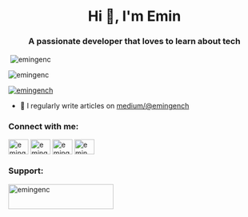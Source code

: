 <h1 align="center">Hi 👋, I'm Emin</h1>
<h3 align="center">A passionate developer that loves to learn about tech</h3>




<p>&nbsp;<img align="center" src="https://github-readme-stats.vercel.app/api?username=emingenc&show_icons=true&locale=en" alt="emingenc" /></p>
<!-- 
<p><img align="center" src="https://github-readme-streak-stats.herokuapp.com/?user=emingenc&" alt="emingenc" /></p> -->


<p align="left"> <img src="https://komarev.com/ghpvc/?username=emingenc&label=Profile%20views&color=0e75b6&style=flat" alt="emingenc" /> </p>

<p align="left"> <a href="https://x.com/emingench" target="blank"><img src="https://img.shields.io/x/follow/emingench?logo=x&style=for-the-badge" alt="emingench" /></a> </p>


- 📝 I regularly write articles on [medium/@emingench](https://medium.com/@emingench)


<h3 align="left">Connect with me:</h3>
<p align="left">
<a href="https://twitter.com/emingench" target="blank"><img align="center" src="https://raw.githubusercontent.com/rahuldkjain/github-profile-readme-generator/master/src/images/icons/Social/twitter.svg" alt="emingench" height="30" width="40" /></a>
<a href="https://linkedin.com/in/emingench" target="blank"><img align="center" src="https://raw.githubusercontent.com/rahuldkjain/github-profile-readme-generator/master/src/images/icons/Social/linked-in-alt.svg" alt="emingench" height="30" width="40" /></a>
<a href="https://kaggle.com/emingench" target="blank"><img align="center" src="https://raw.githubusercontent.com/rahuldkjain/github-profile-readme-generator/master/src/images/icons/Social/kaggle.svg" alt="emingench" height="30" width="40" /></a>
<a href="https://instagram.com/emin_gench" target="blank"><img align="center" src="https://raw.githubusercontent.com/rahuldkjain/github-profile-readme-generator/master/src/images/icons/Social/instagram.svg" alt="emin_gench" height="30" width="40" /></a>
</p>



<h3 align="left">Support:</h3>

<p><a href="https://www.buymeacoffee.com/emingenc"> <img align="left" src="https://cdn.buymeacoffee.com/buttons/v2/default-yellow.png" height="50" width="210" alt="emingenc" /></a></p><br><br>

